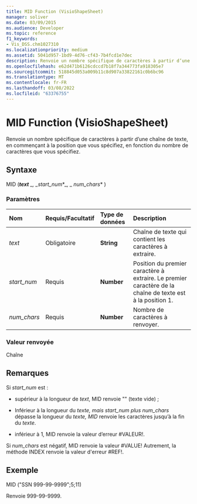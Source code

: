 ```yaml
---
title: MID Function (VisioShapeSheet)
manager: soliver
ms.date: 03/09/2015
ms.audience: Developer
ms.topic: reference
f1_keywords:
- Vis_DSS.chm1027310
ms.localizationpriority: medium
ms.assetid: 5041d957-1bd9-4d76-cf43-7b4fcd1e7dec
description: Renvoie un nombre spécifique de caractères à partir d’une chaîne de texte, en commençant à la position que vous spécifiez, en fonction du nombre de caractères que vous spécifiez.
ms.openlocfilehash: e62d471b6126cdccd7b18f7a344773fa918305e7
ms.sourcegitcommit: 518845d053a009b11c8d907a33822161c0b6bc96
ms.translationtype: MT
ms.contentlocale: fr-FR
ms.lasthandoff: 03/08/2022
ms.locfileid: "63376755"
---
```

# <a name="mid-function-visioshapesheet"></a>MID Function (VisioShapeSheet)

Renvoie un nombre spécifique de caractères à partir d’une chaîne de texte, en commençant à la position que vous spécifiez, en fonction du nombre de caractères que vous spécifiez.
  
## <a name="syntax"></a>Syntaxe

MID (***text** _, _*_start_num_*_, _ *_num_chars_** )
  
### <a name="parameters"></a>Paramètres

|**Nom**|**Requis/Facultatif**|**Type de données**|**Description**|
|:-----|:-----|:-----|:-----|
| *text* <br/> |Obligatoire  <br/> |**String** <br/> |Chaîne de texte qui contient les caractères à extraire. |
| *start_num* <br/> |Requis  <br/> |**Number** <br/> |Position du premier caractère à extraire. Le premier caractère de la chaîne de texte est à la position 1. |
| *num_chars* <br/> |Requis  <br/> |**Number** <br/> |Nombre de caractères à renvoyer. |

### <a name="return-value"></a>Valeur renvoyée

Chaîne
  
## <a name="remarks"></a>Remarques

Si  *start_num*  est :
  
- supérieur à la longueur de *text*, MID renvoie "" (texte vide) ;

- Inférieur à la longueur du *texte, mais*  *start_num plus*  *num_chars*  dépasse la longueur du *texte, MID* renvoie les caractères jusqu’à la fin du *texte*.

- inférieur à 1, MID renvoie la valeur d’erreur #VALEUR!.

Si  *num_chars*  est négatif, MID renvoie la valeur #VALUE! Autrement, la méthode INDEX renvoie la valeur d'erreur #REF!.
  
## <a name="example"></a>Exemple

MID ("SSN 999-99-9999";5;11)
  
Renvoie 999-99-9999.
  